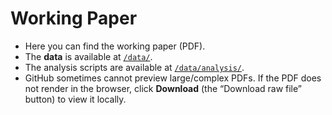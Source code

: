 # Working Paper

- Here you can find the working paper (PDF).
- The **data**  is available at [`/data/`](../paper/data/).
- The analysis scripts are available at [`/data/analysis/`](../paper/data/analysis/).
- GitHub sometimes cannot preview large/complex PDFs. If the PDF does not render in the browser, click **Download** (the “Download raw file” button) to view it locally.
